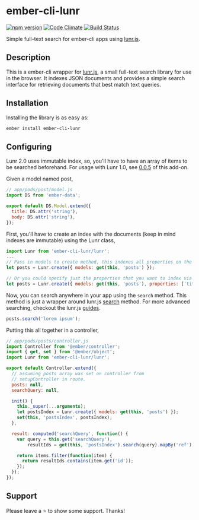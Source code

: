 # ember-cli-lunr
[![npm version](https://badge.fury.io/js/ember-cli-lunr.svg)](https://badge.fury.io/js/ember-cli-lunr) [![Code Climate](https://codeclimate.com/github/Charizard/ember-cli-lunr/badges/gpa.svg)](https://codeclimate.com/github/Charizard/ember-cli-lunr) [![Build Status](https://travis-ci.org/Charizard/ember-cli-lunr.svg)](https://travis-ci.org/Charizard/ember-cli-lunr)

Simple full-text search for ember-cli apps using [lunr.js](http://lunrjs.com/).

## Description

This is a ember-cli wrapper for [lunr.js]( https://github.com/olivernn/lunr.js ), a small full-text search library for use in the browser. It indexes JSON documents and provides a simple search interface for retrieving documents that best match text queries.

## Installation

Installing the library is as easy as:

```bash
ember install ember-cli-lunr
```

## Configuring

Lunr 2.0 uses immutable index, so, you'll have to have an array of items to be searched beforehand. For usage with Lunr 1.0, see [0.0.5](https://github.com/Charizard/ember-cli-lunr/tree/v0.0.5) of this add-on.

Given a model named post,

```js
// app/pods/post/model.js
import DS from 'ember-data';

export default DS.Model.extend({
  title: DS.attr('string'),
  body: DS.attr('string'),
});
```
First, you'll have to create an index with the documents (keep in mind indexes are immutable) using the Lunr class,

```js
import Lunr from 'ember-cli-lunr/lunr';
...
// Pass in models to create method, this indexes all properties on the model.
let posts = Lunr.create({ models: get(this, 'posts') });

// Or you could specify just the properties that you want to index via the properties key.
let posts = Lunr.create({ models: get(this, 'posts'), properties: ['title'] });
```

Now, you can search anywhere in your app using the `search` method. This method is just a wrapper around lunr.js [search](https://lunrjs.com/docs/lunr.Index.html) method. For more advanced searching, checkout the lunr.js [guides](https://lunrjs.com/guides/searching.html#scoring).

```js
posts.search('lorem ipsum');
```

Putting this all together in a controller,

```js
// app/pods/posts/controller.js
import Controller from '@ember/controller';
import { get, set } from '@ember/object';
import Lunr from 'ember-cli-lunr/lunr';

export default Controller.extend({
  // assuming posts array was set on controller from
  // setupController in route.
  posts: null,
  searchQuery: null,

  init() {
    this._super(...arguments);
    let postsIndex = Lunr.create({ models: get(this, 'posts') });
    set(this, 'postsIndex', postsIndex);
  },

  result: computed('searchQuery', function() {
    var query = this.get('searchQuery'),
        resultIds = get(this, 'postsIndex').search(query).mapBy('ref');

    return items.filter(function(item) {
      return resultIds.contains(item.get('id'));
    });
  });
});
```

## Support

Please leave a :star: to show some support. Thanks!
